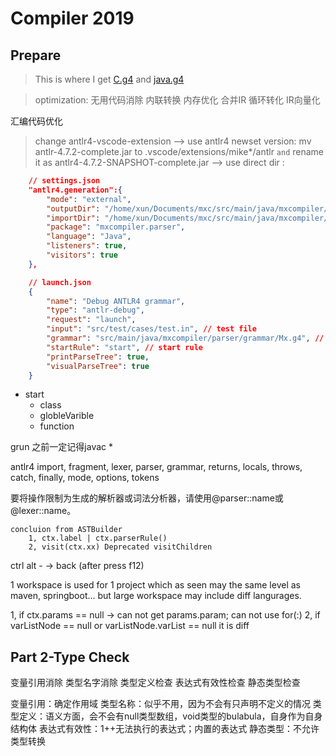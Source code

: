 # Compiler 2019

## Prepare

> This is where I get [C.g4] and [java.g4][1] 
<!-- [Download Site][^2] [Usual Way][^3]
    [^2]: https://minhaskamal.github.io/DownGit/#/home
    [^3]: Click Raw to get https://raw.githubusercontent.com/antlr/codebuff/master/corpus/antlr4/training/C.g4 -->

> optimization:
无用代码消除
内联转换
内存优化
合并IR
循环转化
IR向量化

汇编代码优化



> change antlr4-vscode-extension
--> use antlr4 newset version: mv antlr-4.7.2-complete.jar to .vscode/extensions/mike*/antlr `and` rename it as antlr4-4.7.2-SNAPSHOT-complete.jar
--> use direct dir :
``` json
    // settings.json
    "antlr4.generation":{
        "mode": "external",
        "outputDir": "/home/xun/Documents/mxc/src/main/java/mxcompiler/parser",
        "importDir": "/home/xun/Documents/mxc/src/main/java/mxcompiler/parser/grammar",
        "package": "mxcompiler.parser",
        "language": "Java",
        "listeners": true,
        "visitors": true
    },

    // launch.json
    {
        "name": "Debug ANTLR4 grammar",
        "type": "antlr-debug",
        "request": "launch",
        "input": "src/test/cases/test.in", // test file
        "grammar": "src/main/java/mxcompiler/parser/grammar/Mx.g4", // copy-relative path
        "startRule": "start", // start rule
        "printParseTree": true,
        "visualParseTree": true
    }
```

- start
    - class
    - globleVarible
    - function

grun 之前一定记得javac *

antlr4
import, fragment, lexer, parser, grammar, returns,
locals, throws, catch, finally, mode, options, tokens

要将操作限制为生成的解析器或词法分析器，请使用@parser::name或@lexer::name。

	concluion from ASTBuilder
		1, ctx.label | ctx.parserRule()
		2, visit(ctx.xx) Deprecated visitChildren

ctrl alt - -> back (after press f12)

1 workspace is used for 1 project
which as seen may the same level as maven, springboot...
but large workspace may include diff langurages.

1, if ctx.params == null -> can not get params.param; can not use for(:)
2, if varListNode == null or varListNode.varList == null it is diff


## Part 2-Type Check

变量引用消除              类型名字消除
			类型定义检查
	   表达式有效性检查
	    静态类型检查

变量引用：确定作用域
类型名称：似乎不用，因为不会有只声明不定义的情况
类型定义：语义方面，会不会有null类型数组，void类型的bulabula，自身作为自身结构体
表达式有效性：1++无法执行的表达式；内置的表达式
静态类型：不允许类型转换



[C.g4]: https://github.com/antlr/codebuff/blob/master/corpus/antlr4/training/C.g4
[1]: https://github.com/antlr/codebuff/blob/master/corpus/antlr4/training/java.g4
